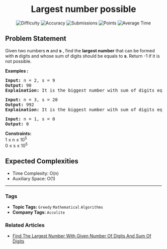 <h1 align="center">Largest number possible</h1>

<p align="center">
  <img alt="Difficulty" title="Difficulty" src="https://custom-icon-badges.demolab.com/badge/Difficulty: Easy-1F222E?style=for-the-badge&logoColor=white&logo=fire"/>
  <img alt="Accuracy" title="Accuracy" src="https://custom-icon-badges.demolab.com/badge/Accuracy: 20.26%25-1F222E?style=for-the-badge&logoColor=white&logo=target"/>
  <img alt="Submissions" title="Submissions" src="https://custom-icon-badges.demolab.com/badge/Submissions: 142K+-1F222E?style=for-the-badge&logoColor=white&logo=repo"/>
  <img alt="Points" title="Points" src="https://custom-icon-badges.demolab.com/badge/Points: 2-1F222E?style=for-the-badge&logoColor=white&logo=award"/>
  <img alt="Average Time" title="Average Time" src="https://custom-icon-badges.demolab.com/badge/Average%20Time: N/A-1F222E?style=for-the-badge&logoColor=white&logo=clock"/>
</p>

## Problem Statement

Given two numbers <b>n</b> and <b>s</b> , find the <b>largest number</b> that can be formed with <b>n</b> digits and whose sum of digits should be equals to <b>s</b>. Return -1 if it is not possible.

<b>Examples :</b>

<pre><b>Input:</b> n = 2, s = 9
<b>Output:</b> 90
<b>Explaination:</b> It is the biggest number with sum of digits equals to 9.</pre>

<pre><b>Input:</b> n = 3, s = 20
<b>Output:</b> 992
<b>Explaination:</b> It is the biggest number with sum of digits equals to 20.<br></pre>

<pre><b>Input:</b> n = 1, s = 0
<b>Output:</b> 0</pre>

<b>Constraints:</b><br>1 ≤ n ≤ 10<sup>5</sup><br>0 ≤ s ≤ 10<sup>5</sup>

## Expected Complexities
- Time Complexity: O(n)
- Auxiliary Space: O(1)

<hr>

### Tags
- **Topic Tags:** `Greedy` `Mathematical` `Algorithms`
- **Company Tags:** `Accolite`

### Related Articles
- [Find The Largest Number With Given Number Of Digits And Sum Of Digits](https://www.geeksforgeeks.org/find-the-largest-number-with-given-number-of-digits-and-sum-of-digits/)
